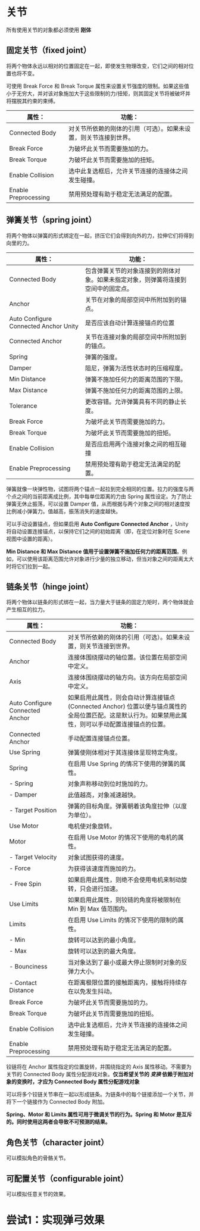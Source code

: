 # 关节
所有使用关节的对象都必须使用 __刚体__

## 固定关节（fixed joint）

将两个物体永远以相对的位置固定在一起，即使发生物理改变，它们之间的相对位置也将不变。

可使用 Break Force 和 Break Torque 属性来设置关节强度的限制。如果这些值小于无穷大，并对该对象施加大于这些限制的力/扭矩，则其固定关节将被破坏并将摆脱其约束的束缚。

|属性：	|功能：|
|----|----|
|Connected Body	|对关节所依赖的刚体的引用（可选）。如果未设置，则关节连接到世界。|
|Break Force	|为破坏此关节而需要施加的力。|
|Break Torque	|为破坏此关节而需要施加的扭矩。|
|Enable Collision	|选中此复选框后，允许关节连接的连接体之间发生碰撞。|
|Enable Preprocessing	|禁用预处理有助于稳定无法满足的配置。|

## 弹簧关节（spring joint）

将两个物体以弹簧的形式绑定在一起，挤压它们会得到向外的力，拉伸它们将得到向里的力。


|属性：	|功能：|
|----|----|
|Connected Body	|包含弹簧关节的对象连接到的刚体对象。如果未指定对象，则弹簧将连接到空间中的固定点。|
|Anchor	|关节在对象的局部空间中所附加到的锚点。|
|Auto Configure Connected Anchor	Unity |是否应该自动计算连接锚点的位置|
|Connected Anchor	|关节在连接对象的局部空间中所附加到的锚点。|
|Spring	|弹簧的强度。|
|Damper	 |阻尼，弹簧为活性状态时的压缩程度。|
|Min Distance	|弹簧不施加任何力的距离范围的下限。|
|Max Distance	|弹簧不施加任何力的距离范围的上限。|
|Tolerance	|更改容错。允许弹簧具有不同的静止长度。|
|Break Force	|为破坏此关节而需要施加的力。|
|Break Torque	|为破坏此关节而需要施加的扭矩。|
|Enable Collision	|是否应启用两个连接对象之间的相互碰撞|
|Enable Preprocessing	|禁用预处理有助于稳定无法满足的配置。|

弹簧就像一块弹性物，试图将两个锚点一起拉到完全相同的位置。拉力的强度与两个点之间的当前距离成比例，其中每单位距离的力由 Spring 属性设定。为了防止弹簧无休止振荡，可以设置 Damper 值，从而根据与两个对象之间的相对速度按比例减小弹簧力。值越高，振荡消失的速度越快。

可以手动设置锚点，但如果启用 __Auto Configure Connected Anchor__ ，Unity 将自动设置连接锚点，以保持它们之间的初始距离（即，在定位对象时在 Scene 视图中设置的距离）。

**Min Distance 和 Max Distance 值用于设置弹簧不施加任何力的距离范围**。例如，可以使用该距离范围允许对象进行少量的独立移动，但当对象之间的距离太大时将它们拉到一起。

## 链条关节（hinge joint）

将两个物体以链条的形式绑在一起，当力量大于链条的固定力矩时，两个物体就会产生相互的拉力。

|属性：	|功能：|
|----|----|
|Connected Body	|对关节所依赖的刚体的引用（可选）。如果未设置，则关节连接到世界。|
|Anchor	|连接体围绕摆动的轴位置。该位置在局部空间中定义。|
|Axis	|连接体围绕摆动的轴方向。该方向在局部空间中定义。|
|Auto Configure Connected Anchor	|如果启用此属性，则会自动计算连接锚点 (Connected Anchor) 位置以便与锚点属性的全局位置匹配。这是默认行为。如果禁用此属性，则可以手动配置连接锚点的位置。|
|Connected Anchor	|手动配置连接锚点位置。|
|Use Spring	|弹簧使刚体相对于其连接体呈现特定角度。|
|Spring	|在启用 Use Spring 的情况下使用的弹簧的属性。|
|-        Spring	|对象声称移动到位时施加的力。|
|-       Damper	|此值越高，对象减速越快。|
|-        Target Position	|弹簧的目标角度。弹簧朝着该角度拉伸（以度为单位）。|
|Use Motor	|电机使对象旋转。|
|Motor	|在启用 Use Motor 的情况下使用的电机的属性。|
|-        Target Velocity	|对象试图获得的速度。|
|-        Force	|为获得该速度而施加的力。|
|-        Free Spin	|如果启用此属性，则绝不会使用电机来制动旋转，只会进行加速。|
|Use Limits	|如果启用此属性，则铰链的角度将被限制在 Min 到 Max 值范围内。|
|Limits |  在启用 Use Limits 的情况下使用的限制的属性。|
|-        Min	|旋转可以达到的最小角度。|
|-        Max	|旋转可以达到的最大角度。|
|-        Bounciness	|当对象达到了最小或最大停止限制时对象的反弹力大小。|
|-        Contact Distance	|在距离极限位置的接触距离内，接触将持续存在以免发生抖动。|
|Break Force	|为破坏此关节而需要施加的力。|
|Break Torque	|为破坏此关节而需要施加的扭矩。|
|Enable Collision	|选中此复选框后，允许关节连接的连接体之间发生碰撞。|
|Enable Preprocessing	|禁用预处理有助于稳定无法满足的配置。|

铰链将在 Anchor 属性指定的位置旋转，并围绕指定的 Axis 属性移动。不需要为关节的 Connected Body 属性分配游戏对象。**仅当希望关节的 _变换_ 依赖于附加对象的变换时，才应为 Connected Body 属性分配游戏对象**

可以将多个铰链关节串在一起以形成链条。为链条中的每个链接添加一个关节，并将下一个链接作为 Connected Body 附加。

**Spring、Motor 和 Limits 属性可用于微调关节的行为。Spring 和 Motor 是互斥的。同时使用这两者会导致不可预测的结果。**

## 角色关节（character joint）

可以模拟角色的骨骼关节。

## 可配置关节（configurable joint）

可以模拟任意关节的效果。

# 尝试1：实现弹弓效果
